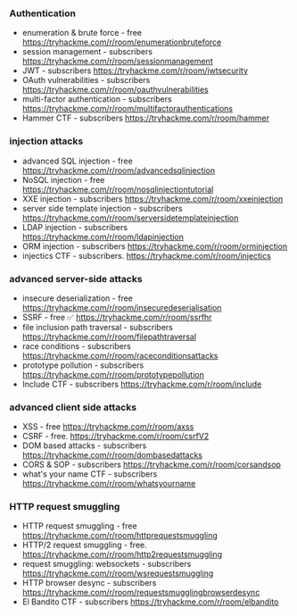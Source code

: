 

### Authentication

- enumeration & brute force - free https://tryhackme.com/r/room/enumerationbruteforce
- session management - subscribers  https://tryhackme.com/r/room/sessionmanagement
-  JWT - subscribers  https://tryhackme.com/r/room/jwtsecurity
- OAuth vulnerabilities - subscribers https://tryhackme.com/r/room/oauthvulnerabilities
- multi-factor authentication - subscribers  https://tryhackme.com/r/room/multifactorauthentications
- Hammer CTF - subscribers  https://tryhackme.com/r/room/hammer

### injection attacks

- advanced SQL injection - free https://tryhackme.com/r/room/advancedsqlinjection
- NoSQL injection - free  https://tryhackme.com/r/room/nosqlinjectiontutorial
- XXE injection - subscribers  https://tryhackme.com/r/room/xxeinjection
- server side template injection - subscribers  https://tryhackme.com/r/room/serversidetemplateinjection
- LDAP injection - subscribers  https://tryhackme.com/r/room/ldapinjection
- ORM injection - subscribers  https://tryhackme.com/r/room/orminjection
- injectics CTF  - subscribers. https://tryhackme.com/r/room/injectics



### advanced server-side attacks

- insecure deserialization - free  https://tryhackme.com/r/room/insecuredeserialisation
- SSRF - free ✅  https://tryhackme.com/r/room/ssrfhr
- file inclusion path traversal - subscribers  https://tryhackme.com/r/room/filepathtraversal
- race conditions - subscribers  https://tryhackme.com/r/room/raceconditionsattacks
- prototype pollution - subscribers  https://tryhackme.com/r/room/prototypepollution
- Include CTF - subscribers  https://tryhackme.com/r/room/include

### advanced client side attacks

- XSS - free  https://tryhackme.com/r/room/axss
- CSRF - free. https://tryhackme.com/r/room/csrfV2
- DOM based attacks - subscribers  https://tryhackme.com/r/room/dombasedattacks
- CORS & SOP - subscribers  https://tryhackme.com/r/room/corsandsop
- what's your name CTF - subscribers  https://tryhackme.com/r/room/whatsyourname

### HTTP request smuggling

- HTTP request smuggling - free  https://tryhackme.com/r/room/httprequestsmuggling
- HTTP/2 request smuggling - free. https://tryhackme.com/r/room/http2requestsmuggling
- request smuggling: websockets - subscribers  https://tryhackme.com/r/room/wsrequestsmuggling
- HTTP browser desync - subscribers  https://tryhackme.com/r/room/requestsmugglingbrowserdesync
- El Bandito CTF - subscribers  https://tryhackme.com/r/room/elbandito

















































